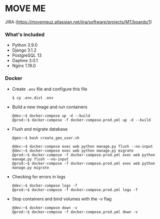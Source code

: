 MOVE ME
==============
JIRA (https://movemeuz.atlassian.net/jira/software/projects/MT/boards/1)

### What's included

 - Python 3.9.0
 - Django 3.1.2
 - PostgreSQL 13
 - Daphne 3.0.1 
 - Nginx 1.19.0
 
### Docker
 - Create `.env` file and configure this file
     ```
     $ cp .env.dist .env
     ```
 - Build a new image and run containers
     ```
     @dev:~$ docker-compose up -d --build
     @prod:~$ docker-compose -f docker-compose.prod.yml up -d --build
     ```
 - Flush and migrate database
     ```
     @geo:~$ bash create_geo_user.sh

     @dev:~$ docker-compose exec web python manage.py flush --no-input
     @dev:~$ docker-compose exec web python manage.py migrate
     @prod:~$ docker-compose -f docker-compose.prod.yml exec web python manage.py flush --no-input
     @prod:~$ docker-compose -f docker-compose.prod.yml exec web python manage.py migrate
     ```
 - Checking for errors in logs
     ```
     @dev:~$ docker-compose logs -f
     @prod:~$ docker-compose -f docker-compose.prod.yml logs -f
     ```
 - Stop containers and bind volumes with the -v flag
     ```
     @dev:~$ docker-compose down -v
     @prod:~$ docker-compose -f docker-compose.prod.yml down -v
     ```